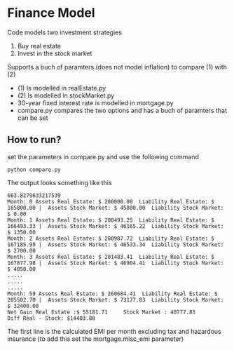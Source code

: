 # Finance Model

Code models two investment strategies
1) Buy real estate
2) Invest in the stock market

Supports a buch of paramters (does not model inflation) to compare (1) with (2)

* (1) Is modelled in realEstate.py
* (2) Is modelled in stockMarket.py
* 30-year fixed interest rate is modelled in mortgage.py
* compare.py compares the two options and has a buch of paramters that can be set

How to run?
------------
set the parameters in compare.py and use the following command
```
python compare.py
```

The output looks something like this
```
663.8279633217539
Month: 0 Assets Real Estate: $ 200000.00  Liability Real Estate: $ 165800.00 |  Assets Stock Market: $ 45800.00  Liability Stock Market: $ 0.00
Month: 1 Assets Real Estate: $ 200493.25  Liability Real Estate: $ 166493.33 |  Assets Stock Market: $ 46165.22  Liability Stock Market: $ 1350.00
Month: 2 Assets Real Estate: $ 200987.72  Liability Real Estate: $ 167185.99 |  Assets Stock Market: $ 46533.34  Liability Stock Market: $ 2700.00
Month: 3 Assets Real Estate: $ 201483.41  Liability Real Estate: $ 167877.98 |  Assets Stock Market: $ 46904.41  Liability Stock Market: $ 4050.00
.....
.....
.....
Month: 59 Assets Real Estate: $ 260684.41  Liability Real Estate: $ 205502.70 |  Assets Stock Market: $ 73177.83  Liability Stock Market: $ 32400.00
Net Gain Real Estate :$ 55181.71   	 Stock Market : 40777.83
Diff Real - Stock: $14403.88
```

The first line is the calculated EMI per month excluding tax and hazardous insurance (to add this set the mortgage.misc_emi parameter)
